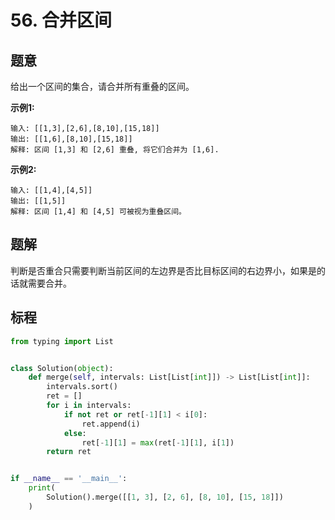 # 56. 合并区间

## 题意

给出一个区间的集合，请合并所有重叠的区间。

**示例1:**

```
输入: [[1,3],[2,6],[8,10],[15,18]]
输出: [[1,6],[8,10],[15,18]]
解释: 区间 [1,3] 和 [2,6] 重叠, 将它们合并为 [1,6].
```

**示例2:**

```
输入: [[1,4],[4,5]]
输出: [[1,5]]
解释: 区间 [1,4] 和 [4,5] 可被视为重叠区间。
```

## 题解

判断是否重合只需要判断当前区间的左边界是否比目标区间的右边界小，如果是的话就需要合并。

## 标程
```python
from typing import List


class Solution(object):
    def merge(self, intervals: List[List[int]]) -> List[List[int]]:
        intervals.sort()
        ret = []
        for i in intervals:
            if not ret or ret[-1][1] < i[0]:
                ret.append(i)
            else:
                ret[-1][1] = max(ret[-1][1], i[1])
        return ret


if __name__ == '__main__':
    print(
        Solution().merge([[1, 3], [2, 6], [8, 10], [15, 18]])
    )

```